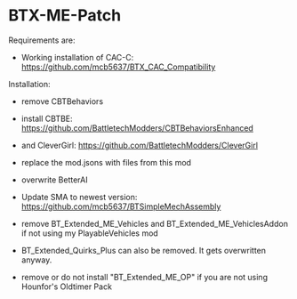 # BTX-ME-Patch

Requirements are:

- Working installation of CAC-C: https://github.com/mcb5637/BTX_CAC_Compatibility


Installation:

- remove CBTBehaviors

- install CBTBE: https://github.com/BattletechModders/CBTBehaviorsEnhanced

- and CleverGirl: https://github.com/BattletechModders/CleverGirl

- replace the mod.jsons with files from this mod

- overwrite BetterAI

- Update SMA to newest version: https://github.com/mcb5637/BTSimpleMechAssembly

- remove BT_Extended_ME_Vehicles and BT_Extended_ME_VehiclesAddon if not using my PlayableVehicles mod

- BT_Extended_Quirks_Plus can also be removed. It gets overwritten anyway.

- remove or do not install "BT_Extended_ME_OP" if you are not using Hounfor's Oldtimer Pack
